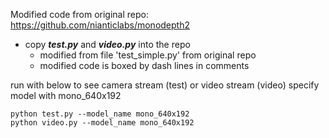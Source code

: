 Modified code from original repo: https://github.com/nianticlabs/monodepth2

- copy ***test.py*** and ***video.py*** into the repo
    - modified from file 'test_simple.py' from original repo
    - modified code is boxed by dash lines in comments

run with below to see camera stream (test) or video stream (video)
specify model with mono_640x192
```
python test.py --model_name mono_640x192
python video.py --model_name mono_640x192
```